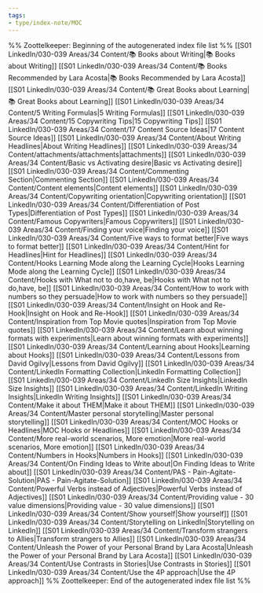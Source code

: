 ```yaml
---
tags: 
- type/index-note/MOC
---
```




%% Zoottelkeeper: Beginning of the autogenerated index file list  %%
 [[S01 LinkedIn/030-039 Areas/34 Content/📚 Books about Writing|📚 Books about Writing]]
 [[S01 LinkedIn/030-039 Areas/34 Content/📚 Books Recommended by Lara Acosta|📚 Books Recommended by Lara Acosta]]
 [[S01 LinkedIn/030-039 Areas/34 Content/📚 Great Books about Learning|📚 Great Books about Learning]]
 [[S01 LinkedIn/030-039 Areas/34 Content/5 Writing Formulas|5 Writing Formulas]]
 [[S01 LinkedIn/030-039 Areas/34 Content/15 Copywriting Tips|15 Copywriting Tips]]
 [[S01 LinkedIn/030-039 Areas/34 Content/17 Content Source Ideas|17 Content Source Ideas]]
 [[S01 LinkedIn/030-039 Areas/34 Content/About Writing Headlines|About Writing Headlines]]
 [[S01 LinkedIn/030-039 Areas/34 Content/attachments/attachments|attachments]]
 [[S01 LinkedIn/030-039 Areas/34 Content/Basic vs Activating desire|Basic vs Activating desire]]
 [[S01 LinkedIn/030-039 Areas/34 Content/Commenting Section|Commenting Section]]
 [[S01 LinkedIn/030-039 Areas/34 Content/Content elements|Content elements]]
 [[S01 LinkedIn/030-039 Areas/34 Content/Copywriting orientation|Copywriting orientation]]
 [[S01 LinkedIn/030-039 Areas/34 Content/Differentiation of Post Types|Differentiation of Post Types]]
 [[S01 LinkedIn/030-039 Areas/34 Content/Famous Copywriters|Famous Copywriters]]
 [[S01 LinkedIn/030-039 Areas/34 Content/Finding your voice|Finding your voice]]
 [[S01 LinkedIn/030-039 Areas/34 Content/Five ways to format better|Five ways to format better]]
 [[S01 LinkedIn/030-039 Areas/34 Content/Hint for Headlines|Hint for Headlines]]
 [[S01 LinkedIn/030-039 Areas/34 Content/Hooks Learning Mode along the Learning Cycle|Hooks Learning Mode along the Learning Cycle]]
 [[S01 LinkedIn/030-039 Areas/34 Content/Hooks with What not to do,have, be|Hooks with What not to do,have, be]]
 [[S01 LinkedIn/030-039 Areas/34 Content/How to work with numbers so they persuade|How to work with numbers so they persuade]]
 [[S01 LinkedIn/030-039 Areas/34 Content/Insight on Hook and Re-Hook|Insight on Hook and Re-Hook]]
 [[S01 LinkedIn/030-039 Areas/34 Content/Inspiration from Top Movie quotes|Inspiration from Top Movie quotes]]
 [[S01 LinkedIn/030-039 Areas/34 Content/Learn about winning formats with experiments|Learn about winning formats with experiments]]
 [[S01 LinkedIn/030-039 Areas/34 Content/Learning about Hooks|Learning about Hooks]]
 [[S01 LinkedIn/030-039 Areas/34 Content/Lessons from David Ogilvy|Lessons from David Ogilvy]]
 [[S01 LinkedIn/030-039 Areas/34 Content/LinkedIn Formatting Collection|LinkedIn Formatting Collection]]
 [[S01 LinkedIn/030-039 Areas/34 Content/LinkedIn Size Insights|LinkedIn Size Insights]]
 [[S01 LinkedIn/030-039 Areas/34 Content/LinkedIn Writing Insights|LinkedIn Writing Insights]]
 [[S01 LinkedIn/030-039 Areas/34 Content/Make it about THEM|Make it about THEM]]
 [[S01 LinkedIn/030-039 Areas/34 Content/Master personal storytelling|Master personal storytelling]]
 [[S01 LinkedIn/030-039 Areas/34 Content/MOC Hooks or Headlines|MOC Hooks or Headlines]]
 [[S01 LinkedIn/030-039 Areas/34 Content/More real-world scenarios, More emotion|More real-world scenarios, More emotion]]
 [[S01 LinkedIn/030-039 Areas/34 Content/Numbers in Hooks|Numbers in Hooks]]
 [[S01 LinkedIn/030-039 Areas/34 Content/On Finding Ideas to Write about|On Finding Ideas to Write about]]
 [[S01 LinkedIn/030-039 Areas/34 Content/PAS - Pain-Agitate-Solution|PAS - Pain-Agitate-Solution]]
 [[S01 LinkedIn/030-039 Areas/34 Content/Powerful Verbs instead of Adjectives|Powerful Verbs instead of Adjectives]]
 [[S01 LinkedIn/030-039 Areas/34 Content/Providing value - 30 value dimensions|Providing value - 30 value dimensions]]
 [[S01 LinkedIn/030-039 Areas/34 Content/Show yourself|Show yourself]]
 [[S01 LinkedIn/030-039 Areas/34 Content/Storytelling on LinkedIn|Storytelling on LinkedIn]]
 [[S01 LinkedIn/030-039 Areas/34 Content/Transform strangers to Allies|Transform strangers to Allies]]
 [[S01 LinkedIn/030-039 Areas/34 Content/Unleash the Power of your Personal Brand by Lara Acosta|Unleash the Power of your Personal Brand by Lara Acosta]]
 [[S01 LinkedIn/030-039 Areas/34 Content/Use Contrasts in Stories|Use Contrasts in Stories]]
 [[S01 LinkedIn/030-039 Areas/34 Content/Use the 4P approach|Use the 4P approach]]
%% Zoottelkeeper: End of the autogenerated index file list  %%

